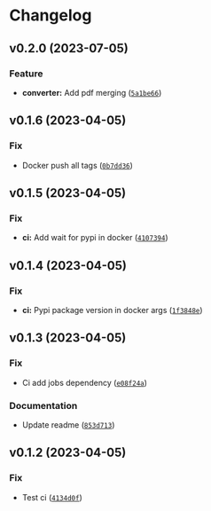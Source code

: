 # Changelog

<!--next-version-placeholder-->

## v0.2.0 (2023-07-05)

### Feature

* **converter:** Add pdf merging ([`5a1be66`](https://github.com/karma-git/h-cli/commit/5a1be66ad460f8ac59bef98a6dbf9fc57ee6ba2d))

## v0.1.6 (2023-04-05)
### Fix
* Docker push all tags ([`0b7dd36`](https://github.com/karma-git/h-cli/commit/0b7dd3629c22bd02700ad6e32680b46b2b17742f))

## v0.1.5 (2023-04-05)
### Fix
* **ci:** Add wait for pypi in docker ([`4107394`](https://github.com/karma-git/h-cli/commit/41073949ea947615d852433261e6148d1257ebc1))

## v0.1.4 (2023-04-05)
### Fix
* **ci:** Pypi package version in docker args ([`1f3848e`](https://github.com/karma-git/h-cli/commit/1f3848ec7ffbedf4e8567e2d5b123640ab71b560))

## v0.1.3 (2023-04-05)
### Fix
* Ci add jobs dependency ([`e08f24a`](https://github.com/karma-git/h-cli/commit/e08f24a2c2995800b2c15ef0157e99f488a7be3f))

### Documentation
* Update readme ([`853d713`](https://github.com/karma-git/h-cli/commit/853d713adf593151dcb2ef89a6cd1234327cdf36))

## v0.1.2 (2023-04-05)
### Fix
* Test ci ([`4134d0f`](https://github.com/karma-git/h-cli/commit/4134d0fb663287a98c1cb10bf5f904c65ea35529))
